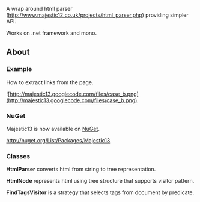 A wrap around html parser (http://www.majestic12.co.uk/projects/html_parser.php) providing simpler API.

Works on .net framework and mono.

## About ##

### Example ###

How to extract links from the page.

![http://majestic13.googlecode.com/files/case_b.png](http://majestic13.googlecode.com/files/case_b.png)

### NuGet ###

Majestic13 is now available on [NuGet](http://nuget.org/).

http://nuget.org/List/Packages/Majestic13

### Classes ###

**HtmlParser** converts html from string to tree representation.

**HtmlNode** represents html using tree structure that supports visitor pattern.

**FindTagsVisitor** is a strategy that selects tags from document by predicate.